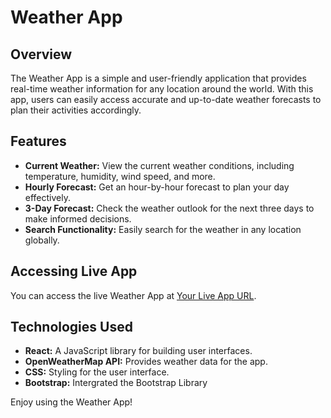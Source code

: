 # Weather App

## Overview

The Weather App is a simple and user-friendly application that provides real-time weather information for any location around the world. With this app, users can easily access accurate and up-to-date weather forecasts to plan their activities accordingly.

## Features

- **Current Weather:** View the current weather conditions, including temperature, humidity, wind speed, and more.
- **Hourly Forecast:** Get an hour-by-hour forecast to plan your day effectively.
- **3-Day Forecast:** Check the weather outlook for the next three days to make informed decisions.
- **Search Functionality:** Easily search for the weather in any location globally.

## Accessing Live App

You can access the live Weather App at [Your Live App URL](https://weather-app-55957.web.app).

## Technologies Used

- **React:** A JavaScript library for building user interfaces.
- **OpenWeatherMap API:** Provides weather data for the app.
- **CSS:** Styling for the user interface.
- **Bootstrap:** Intergrated the Bootstrap Library

Enjoy using the Weather App!
